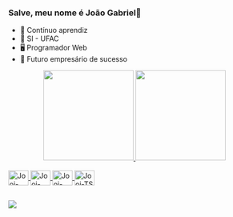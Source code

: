 ### Salve, meu nome é João Gabriel👊

- 🌱 Contínuo aprendiz
- 🏫 SI - UFAC
- 🖥 Programador Web
- 🏤 Futuro empresário de sucesso

<div align="center">
  <a href="https://github.com/Jao16905 ">
  <img height="180em" src="https://github-readme-stats.vercel.app/api?username=Jao16905&show_icons=true&theme=merko&include_all_commits=true&count_private=true"/>
  <img height="180em" src="https://github-readme-stats.vercel.app/api/top-langs/?username=Jao16905&layout=compact&langs_count=7&theme=merko"/>
</div>

<div style="display: inline_block"><br>
  <img align="center" alt="Jooj-HTML" height="30" width="40" src="https://cdn.jsdelivr.net/gh/devicons/devicon@latest/icons/javascript/javascript-original.svg" />
  <img align="center" alt="Jooj-HTML" height="30" width="40" src="https://cdn.jsdelivr.net/gh/devicons/devicon@latest/icons/html5/html5-original.svg">
  <img align="center" alt="Jooj-CSS" height="30" width="40" src="https://cdn.jsdelivr.net/gh/devicons/devicon@latest/icons/css3/css3-original.svg">
  <img align="center" alt="Jooj-TS" height="30" width="40" src="https://cdn.jsdelivr.net/gh/devicons/devicon@latest/icons/typescript/typescript-original.svg" />        
</div>
  
 ##
 
<div>
  <a href="https://www.instagram.com/joojs_life/" target="_blank"><img src="https://img.shields.io/badge/-Instagram-%23E4405F?style=for-the-badge&logo=instagram&logoColor=white" target="_blank"></a>
  </div>
  

